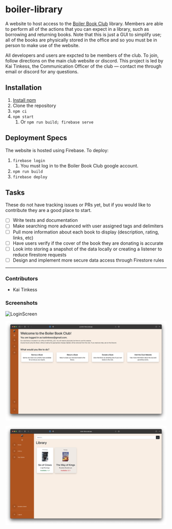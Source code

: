# boiler-library

A website to host access to the [Boiler Book Club](https://boilerbookclub.com) library. Members are able to perform all of the actions that you can expect in a library, such as borrowing and returning books. Note that this is just a GUI to simplify use; all of the books are physically stored in the office and so you must be in person to make use of the website.

All developers and users are expcted to be members of the club. To join, follow directions on the main club website or discord. This project is led by Kai Tinkess, the Communication Officer of the club — contact me through email or discord for any questions.

## Installation

1. [Install npm](https://docs.npmjs.com/downloading-and-installing-node-js-and-npm)
1. Clone the repository
2. `npm ci`
4. `npm start`
   1. Or `npm run build; firebase serve`


## Deployment Specs

The website is hosted using Firebase. To deploy:
1. `firebase login`
   1. You must log in to the Boiler Book Club google account.
2. `npm run build`
3. `firebase deploy`

## Tasks

These do not have tracking issues or PRs yet, but if you would like to contribute they are a good place to start.

- [ ] Write tests and documentation
- [ ] Make searching more advanced with user assigned tags and delimiters
- [ ] Pull more information about each book to display (description, rating, links, etc)
- [ ] Have users verify if the cover of the book they are donating is accurate
- [ ] Look into storing a snapshot of the data locally or creating a listener to reduce firestore requests 
- [ ] Design and implement more secure data access through Firestore rules

----
### Contributors

- Kai Tinkess

### Screenshots

![LoginScreen](/screenshots/loginscreen.png)

![Home](/screenshots/home.png)

![Library](/screenshots/library.png)
